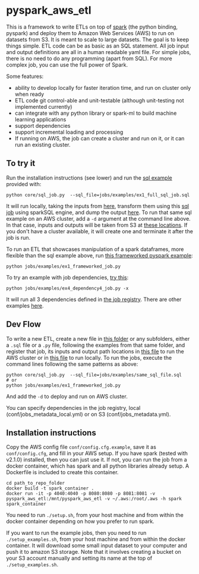 # pyspark_aws_etl

This is a framework to write ETLs on top of [spark](http://spark.apache.org/) (the python binding, pyspark) and deploy them to Amazon Web Services (AWS) to run on datasets from S3. It is meant to scale to large datasets. The goal is to keep things simple. ETL code can be as basic as an SQL statement. All job input and output definitions are all in a human readable yaml file. For simple jobs, there is no need to do any programming (apart from SQL). For more complex job, you can use the full power of Spark.

Some features:
 * ability to develop locally for faster iteration time, and run on cluster only when ready
 * ETL code git control-able and unit-testable (although unit-testing not implemented currently)
 * can integrate with any python library or spark-ml to build machine learning applications
 * support dependencies
 * support incremental loading and processing
 * If running on AWS, the job can create a cluster and run on it, or it can run an existing cluster.

## To try it

Run the installation instructions (see lower) and run the [sql example](jobs/examples/ex1_full_sql_job.sql) provided with:

    python core/sql_job.py  --sql_file=jobs/examples/ex1_full_sql_job.sql

It will run locally, taking the inputs from [here](conf/jobs_metadata_local.yml#L1-L4), transform them using this [sql job](jobs/examples/ex1_full_sql_job.sql) using sparkSQL engine, and dump the output [here](conf/jobs_metadata_local.yml#L5). To run that same sql example on an AWS cluster, add a `-d` argument at the command line above. In that case, inputs and outputs will be taken from S3 at [these locations](conf/jobs_metadata.yml#L1-L5). If you don't have a cluster available, it will create one and terminate it after the job is run.

To run an ETL that showcases manipulation of a spark dataframes, more flexible than the sql example above, run [this frameworked pyspark example](jobs/examples/ex1_frameworked_job.py):

    python jobs/examples/ex1_frameworked_job.py


To try an example with job dependencies, [try this](jobs/examples/ex4_dependency4_job.py):

    python jobs/examples/ex4_dependency4_job.py -x

It will run all 3 dependencies defined in [the job registry](conf/jobs_metadata_local.yml#L34-L55). There are other examples [here](jobs/examples/).

## Dev Flow

To write a new ETL, create a new file in [this folder](jobs/) or any subfolders, either a `.sql` file or a `.py` file, following the examples from that same folder, and register that job, its inputs and output path locations in [this file](conf/jobs_metadata.yml) to run the AWS cluster or in [this file](conf/jobs_metadata_local.yml) to run locally. To run the jobs, execute the command lines following the same patterns as above:

    python core/sql_job.py  --sql_file=jobs/examples/same_sql_file.sql
    # or
    python jobs/examples/ex1_frameworked_job.py

And add the `-d` to deploy and run on AWS cluster.

You can specify dependencies in the job registry, local (conf/jobs_metadata_local.yml) or on S3 (conf/jobs_metadata.yml).

## Installation instructions

Copy the AWS config file `conf/config.cfg.example`, save it as `conf/config.cfg`, and fill in your AWS setup.
If you have spark (tested with v2.1.0) installed, then you can just use it. If not, you can run the job from a docker container, which has spark and all python libraries already setup. A Dockerfile is included to create this container.

    cd path_to_repo_folder
    docker build -t spark_container .
    docker run -it -p 4040:4040 -p 8080:8080 -p 8081:8081 -v pyspark_aws_etl:/mnt/pyspark_aws_etl -v ~/.aws:/root/.aws -h spark spark_container

You need to run `./setup.sh`, from your host machine and from within the docker container depending on how you prefer to run spark.

If you want to run the example jobs, then you need to run `./setup_examples.sh`, from your host machine and from within the docker container. It will download some small input dataset to your computer and push it to amazon S3 storage. Note that it involves creating a bucket on your S3 account manually and setting its name at the top of `./setup_examples.sh`.
